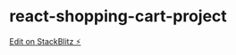 # react-shopping-cart-project

[Edit on StackBlitz ⚡️](https://stackblitz.com/edit/stackblitz-starters-quexkt)